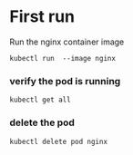 # First run

Run the nginx container image

```
kubectl run  --image nginx
```
### verify the pod is running
```
kubectl get all 
```
### delete the pod
```
kubectl delete pod nginx
```
